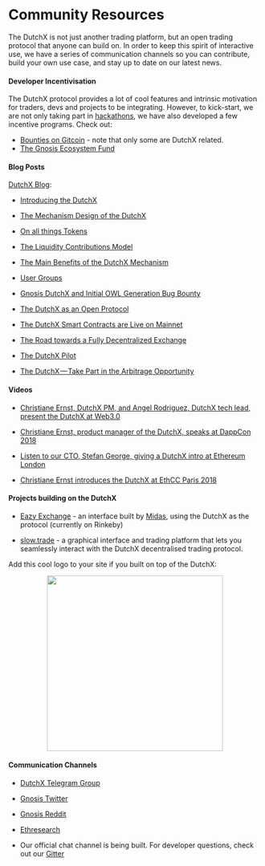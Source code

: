 # Community Resources


The DutchX is not just another trading platform, but an open trading protocol that anyone can build on. In order to keep this spirit of interactive use, we have a series of communication channels so you can contribute, build your own use case, and stay up to date on our latest news.


#### Developer Incentivisation

The DutchX protocol provides a lot of cool features and intrinsic motivation for traders, devs and projects to be integrating. However, to kick-start, we are not only taking part in [hackathons](https://dutchx.readthedocs.io/en/latest/hackathons.html), we have also developed a few incentive programs. Check out:
- [Bounties on Gitcoin](https://gitcoin.co/profile/GnosisEcosystemFund) - note that only some are DutchX related.
- [The Gnosis Ecosystem Fund](https://github.com/gnosis/Gnosis-Ecosystem-Fund)

#### Blog Posts


[DutchX Blog](https://blog.gnosis.pm/tagged/dutchx):


-   [Introducing the DutchX](https://blog.gnosis.pm/introducing-the-gnosis-dutch-exchange-53bd3d51f9b2)


-   [The Mechanism Design of the DutchX](https://blog.gnosis.pm/the-mechanism-design-of-the-gnosis-dutch-exchange-4299a045d523)


-   [On all things Tokens](https://blog.gnosis.pm/on-all-things-tokens-1fd977184649)


-   [The Liquidity Contributions Model](https://blog.gnosis.pm/the-fee-model-7419285bf03f)


-   [The Main Benefits of the DutchX Mechanism](https://blog.gnosis.pm/the-main-benefits-of-the-dutchx-mechanism-6fc2ef6ee8b4)


-   [User Groups](https://blog.gnosis.pm/user-groups-7ebe1f28d63a)


-   [Gnosis DutchX and Initial OWL Generation Bug Bounty](https://blog.gnosis.pm/gnosis-dutchx-and-initial-owl-generation-bug-bounty-71ba53dfd2db)


-   [The DutchX as an Open Protocol](https://blog.gnosis.pm/the-dutchx-as-an-open-protocol-24a65c1ae94c)


-   [The DutchX Smart Contracts are Live on Mainnet](https://blog.gnosis.pm/the-dutchx-smart-contracts-are-live-on-the-mainnet-af1446eef199)


-   [The Road towards a Fully Decentralized Exchange](https://blog.gnosis.pm/the-dutchx-smart-contracts-are-live-on-the-mainnet-af1446eef199)


-   [The DutchX Pilot](https://blog.gnosis.pm/the-dutchx-pilot-d8f3e2007ae4)


-   [The DutchX — Take Part in the Arbitrage Opportunity](https://blog.gnosis.pm/the-dutchx-take-part-in-the-arbitrage-opportunity-eeacc20ef6f)


#### Videos

-   [Christiane Ernst, DutchX PM, and Angel Rodriguez, DutchX tech lead, present the DutchX at Web3.0](https://www.youtube.com/watch?v=tnERUmnyNzk)

-   [Christiane Ernst, product manager of the DutchX, speaks at DappCon 2018](https://www.youtube.com/watch?v=HrFbN3shoz0&list=PLgPxQehVVkoS6cjI6MU5mmzG82CuiDIQC)


-   [Listen to our CTO, Stefan George, giving a DutchX intro at Ethereum London](https://www.youtube.com/watch?v=1j70C7sbCNY)


-   [Christiane Ernst introduces the DutchX at EthCC Paris 2018](https://www.youtube.com/watch?v=7rJ8VwHEOSo)


#### Projects building on the DutchX


-   [Eazy Exchange](https://eazy.exchange/) - an interface built by [Midas](https://midas.social/), using the DutchX as the protocol (currently on Rinkeby)


-   [slow.trade](https://slow.trade) - a graphical interface and trading platform that lets you seamlessly interact with the DutchX decentralised trading protocol.


Add this cool logo to your site if you built on top of the DutchX:

<p align="center">
    <img src="https://raw.githubusercontent.com/gnosis/dx-docs/master/source/_static/Positive%20(1).png" width="350" />
    </a>
  </p>


#### Communication Channels

-   [DutchX Telegram Group](https://t.me/joinchat/B7O4-FR2OPPYQvl6RvjkwQ)


-   [Gnosis Twitter](https://twitter.com/gnosisPM)


-   [Gnosis Reddit](https://www.reddit.com/r/gnosisPM/)


-   [Ethresearch](https://ethresear.ch/t/dutchx-fully-decentralized-auction-based-exchange/2443)


-   Our official chat channel is being built. For developer questions, check out our [Gitter](https://gitter.im/gnosis/DutchX)
